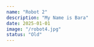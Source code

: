 ```yaml
---
name: "Robot 2"
description: "My Name is Bara"
date: 2025-01-01
image: "/robot4.jpg"
status: "Old"
---
```

